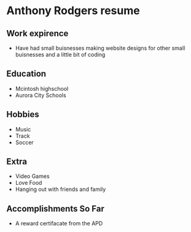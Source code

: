 # Anthony Rodgers resume

## Work expirence 
- Have had small buisnesses making website designs for other small buisnesses and a little bit of coding


## Education 
- Mcintosh highschool
- Aurora City Schools


## Hobbies 
- Music
- Track
- Soccer

## Extra 
- Video Games
- Love Food
- Hanging out with friends and family

## Accomplishments So Far
- A reward certifacate from the APD 
